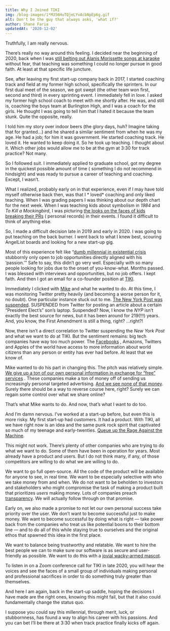 ```yaml
---
title: Why I Joined TIKI
img: /blog-images/1*M356HuTQjeLYvAcbNpEp6g.gif
alt: Don't be the guy that always asks, 'what if?'
author: Shane Faria
updatedAt: '2020-12-02'
---
```

Truthfully, I am really nervous.

There’s really no way around this feeling. I decided near the beginning of 2020, back when I
was [still belting out Alanis Morissette songs at karaoke](https://www.youtube.com/watch?v=F3ZIJxG204g) without fear,
that teaching was something I could no longer pursue in good faith. At least at that specific life juncture.

See, after leaving my first start-up company back in 2017, I started coaching track and field at my former high school,
specifically the sprinters. In our first dual meet of the season, we got swept (the other team won first, second and
third) in every sprinting event. I immediately fell in love. I asked my former high school coach to meet with me shortly
after. He was, and still is, coaching the boys team at Burlington High, and I was a coach for the girls. He thought I
was going to tell him that I hated it because the team stunk. Quite the opposite, really.

I told him my story over indoor beers (the glory days, huh? Imagine taking that for granted…) and he shared a similar
sentiment from when he was my age. He had a job; for him it was government. He started coaching track. He loved it. He
wanted to keep doing it. So he took up teaching. I thought about it. Which other jobs would allow me to be at the gym at
3:30 for track practice? Not many.

So I followed suit. I immediately applied to graduate school, got my degree in the quickest possible amount of time (
something I do not recommend in hindsight) and was ready to pursue a career of teaching and coaching. Except, I wasn’t.

What I realized, probably early on in that experience, even if I may have told myself otherwise back then, was that I *
loved* coaching and only liked teaching. When I was grading papers I was thinking about our depth chart for the next
week. When I was teaching kids about symbolism in *1984* and *To Kill a Mockingbird*, I was
picturing [the looks on the faces of kids breaking their PRs](https://pbs.twimg.com/profile_banners/1330328714278649856/1606011421/1500x500) (
personal records) in their events. I found it difficult to think of anything else.

So, I made a difficult decision late in 2019 and early in 2020. I was going to put teaching on the back burner. I went
back to what I knew best, scouring AngelList boards and looking for a new start-up gig.

Most of this experience felt like
“[dumb millennial in existential crisis](https://pbs.twimg.com/profile_images/1330328838371422211/9ZtEE0g-_400x400.jpg)
stubbornly only open to job opportunities directly aligned with his ‘passion.’” Safe to say, this didn’t go very well.
Especially with so many people looking for jobs due to the onset of you-know-what. Months passed. I was blessed with
interviews and opportunities, but no job offers. I kept faith. And then I got an email for a co-founder position
at [TIKI](http://www.mytiki.com/).

Immediately I clicked with [Mike](https://www.linkedin.com/in/maudi/) and what he wanted to do. At this time, I was
monitoring Twitter pretty heavily (and becoming a worse person for it, no doubt). One particular instance stuck out to
me. [The New York Post was suspended](https://nypost.com/2020/10/14/facebook-twitter-block-the-post-from-posting/).
SUSPENDED from Twitter for posting an article about a certain “President Elect’s” son’s laptop. Suspended? Now, I know
the *NYP* isn’t exactly the best source for news, but it has been around for 219(!!!) years. And, you know, the First
Amendment is still a thing, right? …right?!

Now, there isn’t a direct correlation to Twitter suspending the *New York Post* and what we want to do at TIKI. But the
sentiment remains: big tech companies have way too much power.
The [Facebooks](https://static.demilked.com/wp-content/uploads/2018/04/5acf274d6f3c3-cambridge-analytica-congress-testifying-mark-zuckerberg-internet-reactions-1-5acdb289b9a53__700.gif)
, Amazons, Twitters and Apples of the world have access to more information about world citizens than any person or
entity has ever had before. At least that we know of.

Mike wanted to do his part in changing this. The pitch was relatively
simple. [We give up a ton of our own personal information in exchange for “free” services](https://www.youtube.com/watch?v=zK-GIh4FJZQ)
. These companies make a ton of money off of sending us increasingly personal targeted
advertising. [And we see none of that money](https://medium.com/mytiki/we-dont-get-a-say-189eeee697dc). Surely there
should be a way to reverse course here, right? Surely we can regain some control over what we share online?

That’s what Mike wants to do. And now, that’s what I want to do too.

And I’m damn nervous. I’ve worked at a start-up before, but even this is more risky. My first start-up had customers. It
had a product. With TIKI, all we have right now is an idea and the same punk rock spirit that captivated so much of my
teenage and early-twenties. [Queue up the Rage Against the Machine](https://www.youtube.com/watch?v=rMjjsjNBS_4).

This might not work. There’s plenty of other companies who are trying to do what we want to do. Some of them have been
in operation for years. Most already have a product and users. But I do not think many, if any, of those competitors are
willing to do what we are willing to do.

We want to go full open-source. All the code of the product will be available for anyone to see, in real time. We want
to be especially selective with who we take money from and when. We do not want to be beholden to investors and
stakeholders who might compromise the task of making a product built that prioritizes *users* making money. Lots of
companies preach [transparency](https://medium.com/mytiki/real-transparency-is-powerful-a2b3950fc811). We will actually
follow through on that promise.

Early on, we also made a promise to not let our own personal success take priority over the user. We don’t want to
become successful just to make money. We want to become successful by doing what is right — take power back from the
companies who treat us like potential boons to their bottom line — and to do all of this while staying true to ourselves
and the original ethos that spawned this idea in the first place.

We want to balance being trustworthy and relatable. We want to hire the best people we can to make sure our software is
as secure and user-friendly as possible. We want to do this with
a [jovial wacky-armed mascot](https://pbs.twimg.com/profile_images/1332358529412341765/zcpL1xxZ_400x400.jpg).

To listen in on a Zoom conference call for TIKI in late 2020, you will hear the voices and see the faces of a small
group of individuals making personal and professional sacrifices in order to do something truly greater than themselves.

And here I am again, back in the start-up saddle, hoping the decisions I have made are the right ones, knowing this
might fail, but that it also could fundamentally change the status quo.

I suppose you could say this millennial, through merit, luck, or stubbornness, has found a way to align his career with
his passions. And you can bet I’ll be there at 3:30 when track practice finally kicks off again.
